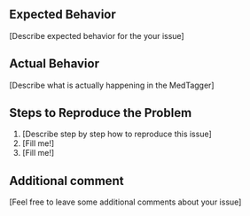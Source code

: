 ## Expected Behavior

[Describe expected behavior for the your issue]

## Actual Behavior

[Describe what is actually happening in the MedTagger]

## Steps to Reproduce the Problem

  1. [Describe step by step how to reproduce this issue]
  2. [Fill me!]
  3. [Fill me!]

## Additional comment

[Feel free to leave some additional comments about your issue]
